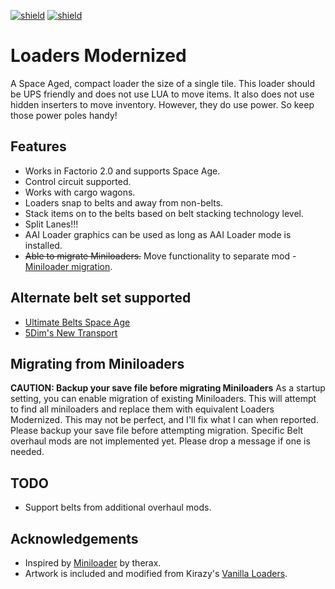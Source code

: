 [![shield](https://img.shields.io/badge/Ko--fi-Donate%20-hotpink?logo=kofi&logoColor=white)](https://ko-fi.com/M4M2LCWTH) [![shield](https://img.shields.io/badge/dynamic/json?color=orange&label=Factorio&query=downloads_count&suffix=%20downloads&url=https%3A%2F%2Fmods.factorio.com%2Fapi%2Fmods%2Floaders-modernized)](https://mods.factorio.com/mod/loaders-modernized)

# Loaders Modernized

A Space Aged, compact loader the size of a single tile.  This loader should be UPS friendly and does
not use LUA to move items.  It also does not use hidden inserters to move inventory.  However, they
do use power.  So keep those power poles handy!

## Features

- Works in Factorio 2.0 and supports Space Age.
- Control circuit supported.
- Works with cargo wagons.
- Loaders snap to belts and away from non-belts.
- Stack items on to the belts based on belt stacking technology level.
- Split Lanes!!!
- AAI Loader graphics can be used as long as AAI Loader mode is installed.
- ~~Able to migrate Miniloaders.~~ Move functionality to separate mod - [Miniloader migration](https://mods.factorio.com/mod/miniloader-migration).

## Alternate belt set supported

- [Ultimate Belts Space Age](https://mods.factorio.com/mod/UltimateBeltsSpaceAge)
- [5Dim's New Transport](https://mods.factorio.com/mod/5dim_transport)

## Migrating from Miniloaders

**CAUTION: Backup your save file before migrating Miniloaders**
As a startup setting, you can enable migration of existing Miniloaders.  This will attempt to find all
miniloaders and replace them with equivalent Loaders Modernized.  This may not be perfect, and I'll fix
what I can when reported.  Please backup your save file before attempting migration.  Specific Belt
overhaul mods are not implemented yet.  Please drop a message if one is needed.

## TODO

- Support belts from additional overhaul mods.

## Acknowledgements

- Inspired by [Miniloader](https://mods.factorio.com/mod/miniloader) by therax.
- Artwork is included and modified from Kirazy's [Vanilla Loaders](https://mods.factorio.com/mod/vanilla-loaders-hd).
